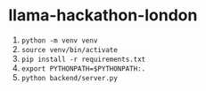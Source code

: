 # llama-hackathon-london

1. `python -m venv venv`
2. `source venv/bin/activate`
3. `pip install -r requirements.txt`
4. `export PYTHONPATH=$PYTHONPATH:.`
5. `python backend/server.py`